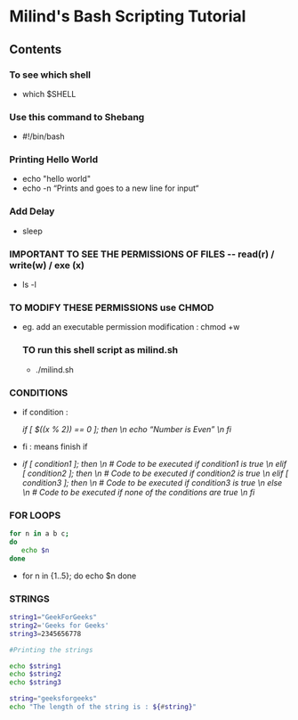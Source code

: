 # Milind's Bash Scripting Tutorial

## Contents

### To see which shell

* which $SHELL

### Use this command to Shebang

* #!/bin/bash

### Printing Hello World

* echo "hello world"
* echo -n “Prints and goes to a new line for input“

### Add Delay

* sleep

### **IMPORTANT TO SEE THE PERMISSIONS OF FILES  -- read(r) / write(w) / exe (x)**

* ls -l

### TO MODIFY THESE PERMISSIONS use CHMOD

* eg. add an executable permission modification : chmod +w

  ### TO run this shell script as milind.sh
  * ./milind.sh


### CONDITIONS

* if condition :

  *if \[ $((x % 2)) == 0 \]; then \n echo “Number is Even” \n fi*
* fi : means finish if
* *if \[ condition1 \]; then \n # Code to be executed if condition1 is true \n elif \[ condition2 \]; then \n # Code to be executed if condition2 is true \n elif \[ condition3 \]; then \n # Code to be executed if condition3 is true \n else \n # Code to be executed if none of the conditions are true \n fi*

### FOR LOOPS

```bash
for n in a b c;
do
   echo $n
done
```

* for n in {1..5};
  do
  echo $n
  done

### STRINGS

```bash
string1="GeekForGeeks"
string2='Geeks for Geeks'
string3=2345656778

#Printing the strings

echo $string1
echo $string2
echo $string3
```


```bash
string="geeksforgeeks"
echo "The length of the string is : ${#string}"
```


